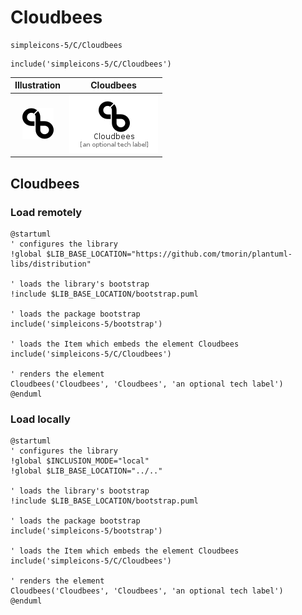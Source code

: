 # Cloudbees


```text
simpleicons-5/C/Cloudbees
```

```text
include('simpleicons-5/C/Cloudbees')
```



| Illustration | Cloudbees |
| :---: | :---: |
| ![illustration for Illustration](../../simpleicons-5/C/Cloudbees.png) | ![illustration for Cloudbees](../../simpleicons-5/C/Cloudbees.Local.png) |




## Cloudbees

### Load remotely
```plantuml
@startuml
' configures the library
!global $LIB_BASE_LOCATION="https://github.com/tmorin/plantuml-libs/distribution"

' loads the library's bootstrap
!include $LIB_BASE_LOCATION/bootstrap.puml

' loads the package bootstrap
include('simpleicons-5/bootstrap')

' loads the Item which embeds the element Cloudbees
include('simpleicons-5/C/Cloudbees')

' renders the element
Cloudbees('Cloudbees', 'Cloudbees', 'an optional tech label')
@enduml
```

### Load locally
```plantuml
@startuml
' configures the library
!global $INCLUSION_MODE="local"
!global $LIB_BASE_LOCATION="../.."

' loads the library's bootstrap
!include $LIB_BASE_LOCATION/bootstrap.puml

' loads the package bootstrap
include('simpleicons-5/bootstrap')

' loads the Item which embeds the element Cloudbees
include('simpleicons-5/C/Cloudbees')

' renders the element
Cloudbees('Cloudbees', 'Cloudbees', 'an optional tech label')
@enduml
```


